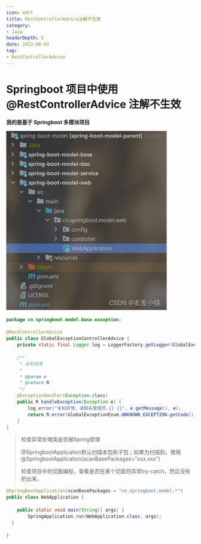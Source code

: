 ```yaml
---
icon: edit
title: RestControllerAdvice注解不生效
category: 
- Java
headerDepth: 5
date: 2022-06-01
tag:
- RestControllerAdvice
---
```


# Springboot 项目中使用 @RestControllerAdvice 注解不生效

<!-- more -->

**我的是基于 Springboot 多模块项目**

![](./restcontrolleradvice.assets/1.png)

```java
package cn.springboot.model.base.exception;

@RestControllerAdvice
public class GlobalExceptionControllerAdvice {
    private static final Logger log = LoggerFactory.getLogger(GlobalExceptionControllerAdvice.class);

	/**     
     * 未知异常
     *
     * @param e
     * @return R
     */
    @ExceptionHandler(Exception.class)
    public R handleException(Exception e) {
        log.error("未知异常，请联系管理员.{} {}", e.getMessage(), e);
        return R.error(GlobalExceptionEnum.UNKNOWN_EXCEPTION.getCode(), GlobalExceptionEnum.UNKNOWN_EXCEPTION.getmessage());
    }
}
```

>检查异常处理类是否被Spring管理
>
>@SpringbootApplication默认扫描本包和子包；如果为扫描到，使用@SpringbootApplication(scanBasePackages="xxx.xxx")
>
>检查项目中的切面编程，查看是否在某个切面将异常try-catch，然后没有扔出来。

```java
@SpringBootApplication(scanBasePackages = "cn.springboot.model.*")
public class WebApplication {

	public static void main(String[] args) {
        SpringApplication.run(WebApplication.class, args);
  }      

}
```
